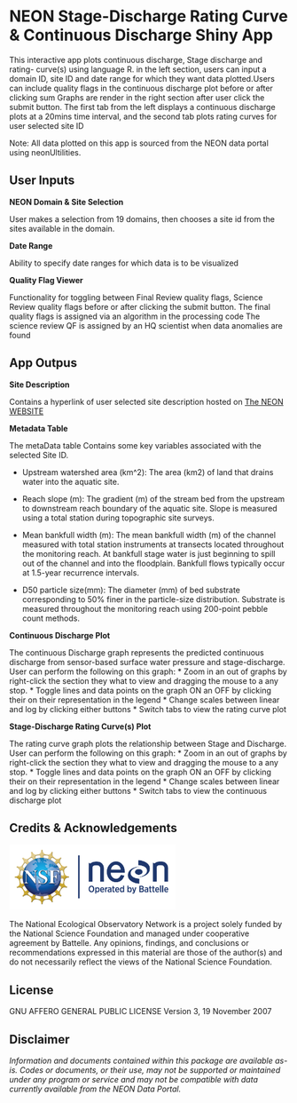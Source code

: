 NEON Stage-Discharge Rating Curve & Continuous Discharge Shiny App
================

<!-- README.md is generated from README.Rmd. Please edit that file -->
<!-- ****** Description ****** -->

This interactive app plots continuous discharge, Stage discharge and
rating- curve(s) using language R. in the left section, users can input
a domain ID, site ID and date range for which they want data
plotted.Users can include quality flags in the continuous discharge plot
before or after clicking sum Graphs are render in the right section
after user click the submit button. The first tab from the left displays
a continuous discharge plots at a 20mins time interval, and the second
tab plots rating curves for user selected site ID

Note: All data plotted on this app is sourced from the NEON data portal
using neonUltilities.

<!-- ****** Usage ****** -->

## User Inputs

**NEON Domain & Site Selection**

User makes a selection from 19 domains, then chooses a site id from the
sites available in the domain.

**Date Range**

Ability to specify date ranges for which data is to be visualized

**Quality Flag Viewer**

Functionality for toggling between Final Review quality flags, Science
Review quality flags before or after clicking the submit button. The
final quality flags is assigned via an algorithm in the processing code
The science review QF is assigned by an HQ scientist when data anomalies
are found

## App Outpus

**Site Description**

Contains a hyperlink of user selected site description hosted on [The
NEON
WEBSITE](https://www.neonscience.org/field-sites/explore-field-sites)

**Metadata Table**

The metaData table Contains some key variables associated with the
selected Site ID.

-   Upstream watershed area (km^2): The area (km2) of land that drains
    water into the aquatic site.

-   Reach slope (m): The gradient (m) of the stream bed from the
    upstream to downstream reach boundary of the aquatic site. Slope is
    measured using a total station during topographic site surveys.

-   Mean bankfull width (m): The mean bankfull width (m) of the channel
    measured with total station instruments at transects located
    throughout the monitoring reach. At bankfull stage water is just
    beginning to spill out of the channel and into the floodplain.
    Bankfull flows typically occur at 1.5-year recurrence intervals.

-   D50 particle size(mm): The diameter (mm) of bed substrate
    corresponding to 50% finer in the particle-size distribution.
    Substrate is measured throughout the monitoring reach using
    200-point pebble count methods.

**Continuous Discharge Plot**

The continuous Discharge graph represents the predicted continuous
discharge from sensor-based surface water pressure and stage-discharge.
User can perform the following on this graph: \* Zoom in an out of
graphs by right-click the section they what to view and dragging the
mouse to a any stop. \* Toggle lines and data points on the graph ON an
OFF by clicking their on their representation in the legend \* Change
scales between linear and log by clicking either buttons \* Switch tabs
to view the rating curve plot

**Stage-Discharge Rating Curve(s) Plot**

The rating curve graph plots the relationship between Stage and
Discharge. User can perform the following on this graph: \* Zoom in an
out of graphs by right-click the section they what to view and dragging
the mouse to a any stop. \* Toggle lines and data points on the graph ON
an OFF by clicking their on their representation in the legend \* Change
scales between linear and log by clicking either buttons \* Switch tabs
to view the continuous discharge plot

<!-- ****** Acknowledgements ****** -->

## Credits & Acknowledgements

<!-- HTML tags to produce image, resize, add hyperlink. -->
<!-- ONLY WORKS WITH HTML or GITHUB documents -->

<a href="http://www.neonscience.org/">
<img src="logo.png" width="300px" /> </a>

<!-- Acknowledgements text -->

The National Ecological Observatory Network is a project solely funded
by the National Science Foundation and managed under cooperative
agreement by Battelle. Any opinions, findings, and conclusions or
recommendations expressed in this material are those of the author(s)
and do not necessarily reflect the views of the National Science
Foundation.

<!-- ****** License ****** -->

## License

GNU AFFERO GENERAL PUBLIC LICENSE Version 3, 19 November 2007

<!-- ****** Disclaimer ****** -->

## Disclaimer

*Information and documents contained within this package are available
as-is. Codes or documents, or their use, may not be supported or
maintained under any program or service and may not be compatible with
data currently available from the NEON Data Portal.*
